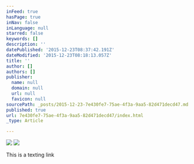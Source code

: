 ```yaml
---
inFeed: true
hasPage: true
inNav: false
inLanguage: null
starred: false
keywords: []
description: ''
datePublished: '2015-12-23T08:37:42.191Z'
dateModified: '2015-12-23T08:18:13.057Z'
title: ''
author: []
authors: []
publisher:
  name: null
  domain: null
  url: null
  favicon: null
sourcePath: _posts/2015-12-23-7e430fe7-75ae-4f3a-9aa5-82d471decd47.md
published: true
url: 7e430fe7-75ae-4f3a-9aa5-82d471decd47/index.html
_type: Article

---
```

![](https://the-grid-user-content.s3-us-west-2.amazonaws.com/7f83732a-8ebc-436e-9a02-a28c09f7b711.jpg)
![](https://the-grid-user-content.s3-us-west-2.amazonaws.com/bd89ec02-76a4-4c8c-be6c-529c0f7b916c.jpg)

This is a texting link
